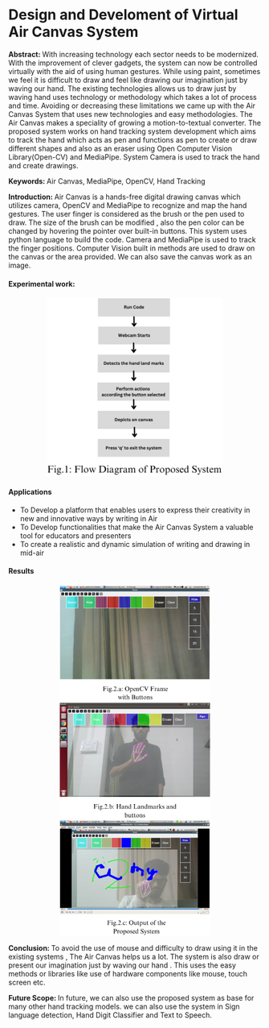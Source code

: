 # Design and Develoment of Virtual Air Canvas System
<p><b>Abstract: </b>With increasing technology each sector needs to be modernized. With the improvement of clever gadgets, the system can now be controlled virtually with the aid of using human gestures. While using paint, sometimes we feel it is difficult to draw and feel like drawing our imagination just by waving our hand. The existing technologies allows us to draw just by waving hand uses technology or methodology which takes a lot of process and time. Avoiding or decreasing these limitations we came up with the Air Canvas System that uses new technologies and easy methodologies. The Air Canvas makes a speciality of growing a motion-to-textual converter. The proposed system works on hand tracking system development which aims to track the hand which acts as pen and functions as pen to create or draw different shapes and also as an eraser using Open Computer Vision Library(Open-CV) and MediaPipe.  System Camera is used to track the hand and create drawings.</p>
<p><b>Keywords: </b>Air Canvas, MediaPipe, OpenCV, Hand Tracking</p>

<p><b>Introduction: </b>Air Canvas is a hands-free digital drawing canvas which utilizes camera, OpenCV and MediaPipe to recognize and map the hand gestures. The user finger is considered as the brush or the pen used to draw. The size of the brush can be modified , also the pen color can be changed by hovering the pointer over built-in buttons. This system uses python language to build the code. Camera and MediaPipe is used to track the finger positions. Computer Vision built in methods are used to draw on the canvas or the area provided. We can also save the canvas work as an image.</p>

#### Experimental work:
<p align="center">
  <img src="exp.png" width="350"/>
</p>

#### Applications
<ul>
  <li>To Develop a platform that enables users to express their creativity in new and innovative ways by writing in Air</li>
  <li>To Develop functionalities that make the Air Canvas System a valuable tool for educators and presenters</li>
  <li>To create a realistic and dynamic simulation of writing and drawing in mid-air</li>
</ul>

#### Results
<p align="center">
 <img src="res1.png" width="300"/><img src="res2.png" width="300"/><img src="res3.png" width="300"/>
</p>

<p><b>Conclusion: </b>To avoid the use of mouse and difficulty to draw using it in the existing systems , The Air Canvas helps us a lot. The system is also draw or present our imagination just by waving our hand . This uses the easy methods or libraries like use of hardware components like mouse, touch screen etc.</p>

<p><b>Future Scope: </b>In future, we can also use the proposed system as base for many other hand tracking models. we can also use the system in Sign language detection, Hand Digit Classifier and Text to Speech.</p>

